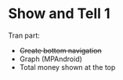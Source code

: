 # Show and Tell 1
Tran part:
* ~~Create bottom navigation~~
* Graph (MPAndroid)
* Total money shown at the top
